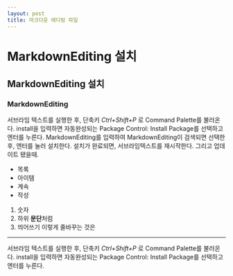 ```yaml
---
layout: post
title: 마크다운 에디팅 파일
---
```


# MarkdownEditing 설치
## MarkdownEditing 설치
### MarkdownEditing 


서브라임 텍스트를 실행한 후, 단축키 _Ctrl+Shift+P_ 로 Command Palette를 불러온다.
install을 입력하면 자동완성되는 Package Control: Install Package를 선택하고 엔터를 누른다.
MarkdownEditing를 입력하여 MarkdownEditing이 검색되면 선택한 후, 엔터를 눌러 설치한다.
설치가 완료되면, 서브라임텍스트를 재시작한다. 그리고 업데이트 됐을때.
- 목록
- 아이템
- 계속
- 작성
1. 숫자
2. 하위
    **문단**처럼
3. 띄어쓰기
    이렇게 줄바꾸는 것은
---

서브라임 텍스트를 실행한 후, 단축키 _Ctrl+Shift+P_ 로 Command Palette를 불러온다.
install을 입력하면 자동완성되는 Package Control: Install Package를 선택하고 엔터를 누른다.
